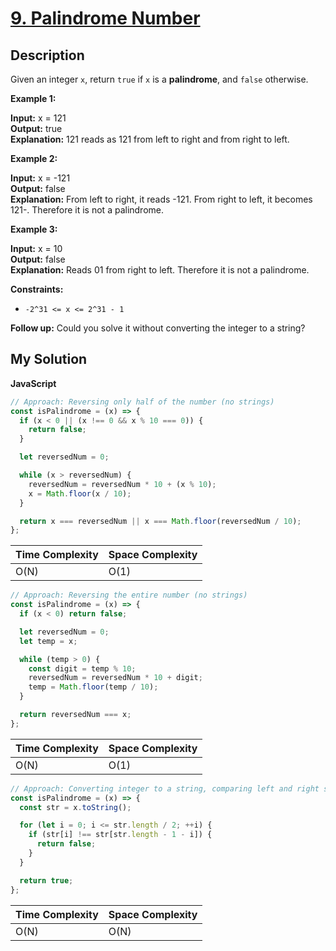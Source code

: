 # [9. Palindrome Number](https://leetcode.com/problems/palindrome-number)

## Description

Given an integer `x`, return `true` if `x` is a **palindrome**, and `false` otherwise.

**Example 1:**

**Input:** x = 121  
**Output:** true  
**Explanation:** 121 reads as 121 from left to right and from right to left.

**Example 2:**

**Input:** x = -121  
**Output:** false  
**Explanation:** From left to right, it reads -121. From right to left, it becomes 121-. Therefore it is not a palindrome.

**Example 3:**

**Input:** x = 10  
**Output:** false  
**Explanation:** Reads 01 from right to left. Therefore it is not a palindrome.

**Constraints:**

- `-2^31 <= x <= 2^31 - 1`

**Follow up:** Could you solve it without converting the integer to a string?

## My Solution

**JavaScript**

```js
// Approach: Reversing only half of the number (no strings)
const isPalindrome = (x) => {
  if (x < 0 || (x !== 0 && x % 10 === 0)) {
    return false;
  }

  let reversedNum = 0;

  while (x > reversedNum) {
    reversedNum = reversedNum * 10 + (x % 10);
    x = Math.floor(x / 10);
  }

  return x === reversedNum || x === Math.floor(reversedNum / 10);
};
```

| Time Complexity | Space Complexity |
| --------------- | ---------------- |
| O(N)            | O(1)             |

```js
// Approach: Reversing the entire number (no strings)
const isPalindrome = (x) => {
  if (x < 0) return false;

  let reversedNum = 0;
  let temp = x;

  while (temp > 0) {
    const digit = temp % 10;
    reversedNum = reversedNum * 10 + digit;
    temp = Math.floor(temp / 10);
  }

  return reversedNum === x;
};
```

| Time Complexity | Space Complexity |
| --------------- | ---------------- |
| O(N)            | O(1)             |

```js
// Approach: Converting integer to a string, comparing left and right sides
const isPalindrome = (x) => {
  const str = x.toString();

  for (let i = 0; i <= str.length / 2; ++i) {
    if (str[i] !== str[str.length - 1 - i]) {
      return false;
    }
  }

  return true;
};
```

| Time Complexity | Space Complexity |
| --------------- | ---------------- |
| O(N)            | O(N)             |
